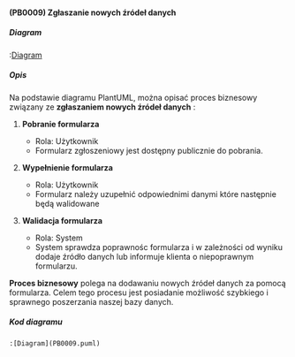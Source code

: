 #### (PB0009) Zgłaszanie nowych źródeł danych

##### Diagram

:[Diagram](PB0009.puml)


##### Opis

Na podstawie diagramu PlantUML, można opisać proces biznesowy związany ze **zgłaszaniem nowych źródeł danych** :

1. **Pobranie formularza**
   - Rola: Użytkownik
   - Formularz zgłoszeniowy jest dostępny publicznie do pobrania. 

2. **Wypełnienie formularza**
   - Rola: Użytkownik
   - Formularz należy uzupełnić odpowiednimi danymi które następnie będą walidowane

3. **Walidacja formularza**
   - Rola: System
   - System sprawdza poprawnośc formularza i w zależności od wyniku dodaje źródło danych lub informuje klienta o niepoprawnym formularzu.

**Proces biznesowy**  polega na dodawaniu nowych źródeł danych za pomocą formularza. Celem tego procesu jest posiadanie możliwość szybkiego i sprawnego poszerzania naszej bazy danych.


##### Kod diagramu
```
:[Diagram](PB0009.puml)
```
